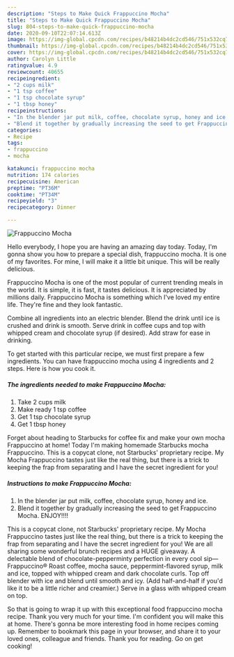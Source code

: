```yaml
---
description: "Steps to Make Quick Frappuccino Mocha"
title: "Steps to Make Quick Frappuccino Mocha"
slug: 804-steps-to-make-quick-frappuccino-mocha
date: 2020-09-10T22:07:14.613Z
image: https://img-global.cpcdn.com/recipes/b48214b4dc2cd546/751x532cq70/frappuccino-mocha-recipe-main-photo.jpg
thumbnail: https://img-global.cpcdn.com/recipes/b48214b4dc2cd546/751x532cq70/frappuccino-mocha-recipe-main-photo.jpg
cover: https://img-global.cpcdn.com/recipes/b48214b4dc2cd546/751x532cq70/frappuccino-mocha-recipe-main-photo.jpg
author: Carolyn Little
ratingvalue: 4.9
reviewcount: 40655
recipeingredient:
- "2 cups milk"
- "1 tsp coffee"
- "1 tsp chocolate syrup"
- "1 tbsp honey"
recipeinstructions:
- "In the blender jar put milk, coffee, chocolate syrup, honey and ice."
- "Blend it together by gradually increasing the seed to get Frappuccino Mocha. ENJOY!!!!"
categories:
- Recipe
tags:
- frappuccino
- mocha

katakunci: frappuccino mocha 
nutrition: 174 calories
recipecuisine: American
preptime: "PT36M"
cooktime: "PT34M"
recipeyield: "3"
recipecategory: Dinner

---
```



![Frappuccino Mocha](https://img-global.cpcdn.com/recipes/b48214b4dc2cd546/751x532cq70/frappuccino-mocha-recipe-main-photo.jpg)

Hello everybody, I hope you are having an amazing day today. Today, I'm gonna show you how to prepare a special dish, frappuccino mocha. It is one of my favorites. For mine, I will make it a little bit unique. This will be really delicious.

Frappuccino Mocha is one of the most popular of current trending meals in the world. It is simple, it is fast, it tastes delicious. It is appreciated by millions daily. Frappuccino Mocha is something which I've loved my entire life. They're fine and they look fantastic.

Combine all ingredients into an electric blender. Blend the drink until ice is crushed and drink is smooth. Serve drink in coffee cups and top with whipped cream and chocolate syrup (if desired). Add straw for ease in drinking.


To get started with this particular recipe, we must first prepare a few ingredients. You can have frappuccino mocha using 4 ingredients and 2 steps. Here is how you cook it.

<!--inarticleads1-->

##### The ingredients needed to make Frappuccino Mocha:

1. Take 2 cups milk
1. Make ready 1 tsp coffee
1. Get 1 tsp chocolate syrup
1. Get 1 tbsp honey


Forget about heading to Starbucks for coffee fix and make your own mocha Frappuccino at home! Today I&#39;m making homemade Starbucks mocha Frappuccino. This is a copycat clone, not Starbucks&#39; proprietary recipe. My Mocha Frappuccino tastes just like the real thing, but there is a trick to keeping the frap from separating and I have the secret ingredient for you! 

<!--inarticleads2-->

##### Instructions to make Frappuccino Mocha:

1. In the blender jar put milk, coffee, chocolate syrup, honey and ice.
1. Blend it together by gradually increasing the seed to get Frappuccino Mocha. ENJOY!!!!


This is a copycat clone, not Starbucks&#39; proprietary recipe. My Mocha Frappuccino tastes just like the real thing, but there is a trick to keeping the frap from separating and I have the secret ingredient for you! We are all sharing some wonderful brunch recipes and a HUGE giveaway. A delectable blend of chocolate-pepperminty perfection in every cool sip—Frappuccino® Roast coffee, mocha sauce, peppermint-flavored syrup, milk and ice, topped with whipped cream and dark chocolate curls. Top off blender with ice and blend until smooth and icy. (Add half-and-half if you&#39;d like it to be a little richer and creamier.) Serve in a glass with whipped cream on top. 

So that is going to wrap it up with this exceptional food frappuccino mocha recipe. Thank you very much for your time. I'm confident you will make this at home. There's gonna be more interesting food in home recipes coming up. Remember to bookmark this page in your browser, and share it to your loved ones, colleague and friends. Thank you for reading. Go on get cooking!
